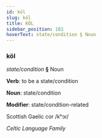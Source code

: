 ```yaml
---
id: köl
slug: köl
title: KÖL
sidebar_position: 181
hoverText: state/condition § Noun
---
```


### köl

*state/condition* **§** Noun

**Verb**: to be a state/condition

**Noun**: state/condition

**Modifier**: state/condition-related

Scottish Gaelic cor /kʰɔɾ/

*Celtic Language Family*